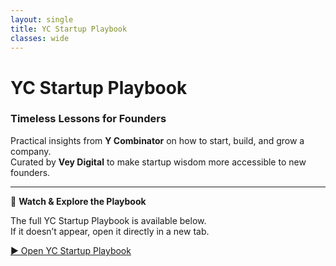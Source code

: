```yaml
---
layout: single
title: YC Startup Playbook
classes: wide
---
```


# YC Startup Playbook

### Timeless Lessons for Founders  
Practical insights from **Y Combinator** on how to start, build, and grow a company.  
Curated by **Vey Digital** to make startup wisdom more accessible to new founders.

---

🎥 **Watch & Explore the Playbook**

The full YC Startup Playbook is available below.  
If it doesn’t appear, open it directly in a new tab.

[▶️ Open YC Startup Playbook](https://playbook.samaltman.com/)
